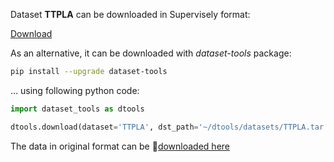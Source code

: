 Dataset **TTPLA** can be downloaded in Supervisely format:

 [Download](https://assets.supervisely.com/supervisely-supervisely-assets-public/teams_storage/f/6/XX/q1H4bZb8EV44VC6v37CYCPwgptJ7LgIBiaUBwMXDZsj0GgKFKUxMrJBMUntFxdoVlSBdM4H2LGaSbJNp3LhZU4XAJpvMtLug2p8otDD7ZfOzAApNImD6jjKv3xtX.tar)

As an alternative, it can be downloaded with *dataset-tools* package:
``` bash
pip install --upgrade dataset-tools
```

... using following python code:
``` python
import dataset_tools as dtools

dtools.download(dataset='TTPLA', dst_path='~/dtools/datasets/TTPLA.tar')
```
The data in original format can be 🔗[downloaded here](https://drive.google.com/uc?export=download&confirm=no_antivirus&id=1Yz59yXCiPKS0_X4K3x9mW22NLnxjvrr0)